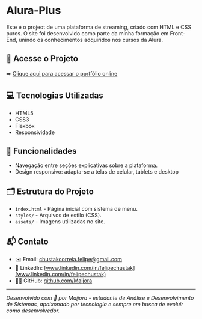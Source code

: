 # Alura-Plus

Este é o projeot de uma plataforma de streaming, criado com HTML e CSS puros. O site foi desenvolvido como parte da minha formação em Front-End, unindo os conhecimentos adquiridos nos cursos da Alura.

## 🔗 Acesse o Projeto

➡️ [Clique aqui para acessar o portfólio online](https://alura-plus-6e4y0ulsv-majjoras-projects.vercel.app/)

## 💻 Tecnologias Utilizadas

- HTML5
- CSS3
- Flexbox
- Responsividade

## 📱 Funcionalidades

- Navegação entre seções explicativas sobre a plataforma.
- Design responsivo: adapta-se a telas de celular, tablets e desktop

## 🗂️ Estrutura do Projeto

- `index.html` - Página inicial com sistema de menu.
- `styles/` - Arquivos de estilo (CSS).
- `assets/` - Imagens utilizadas no site.

## 📬 Contato

- ✉️ Email: chustakcorreia.felipe@gmail.com  
- 💼 LinkedIn: [www.linkedin.com/in/felipechustak](www.linkedin.com/in/felipechustak)  
- 🧑‍💻 GitHub: [github.com/Majjora](https://github.com/Majjora)

---

*Desenvolvido com 💙 por Majjora - estudante de Análise e Desenvolvimento de Sistemas, apaixonado por tecnologia e sempre em busca de evoluir como desenvolvedor.*


